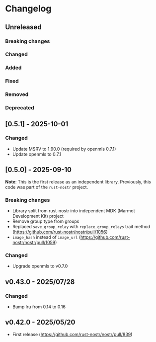 # Changelog

<!-- All notable changes to this project will be documented in this file. -->

<!-- The format is based on [Keep a Changelog](https://keepachangelog.com/en/1.1.0/), -->
<!-- and this project adheres to [Semantic Versioning](https://semver.org/spec/v2.0.0.html). -->

<!-- Template

## Unreleased

### Breaking changes

### Changed

### Added

### Fixed

### Removed

### Deprecated

-->

## Unreleased

### Breaking changes

### Changed

### Added

### Fixed

### Removed

### Deprecated

## [0.5.1] - 2025-10-01

### Changed

- Update MSRV to 1.90.0 (required by openmls 0.7.1)
- Update openmls to 0.7.1

## [0.5.0] - 2025-09-10

**Note**: This is the first release as an independent library. Previously, this code was part of the `rust-nostr` project.

### Breaking changes

- Library split from rust-nostr into independent MDK (Marmot Development Kit) project
- Remove group type from groups
- Replaced `save_group_relay` with `replace_group_relays` trait method (https://github.com/rust-nostr/nostr/pull/1056)
- `image_hash` instead of `image_url` (https://github.com/rust-nostr/nostr/pull/1059)

### Changed

- Upgrade openmls to v0.7.0

## v0.43.0 - 2025/07/28

### Changed

- Bump lru from 0.14 to 0.16

## v0.42.0 - 2025/05/20

- First release (https://github.com/rust-nostr/nostr/pull/839)
